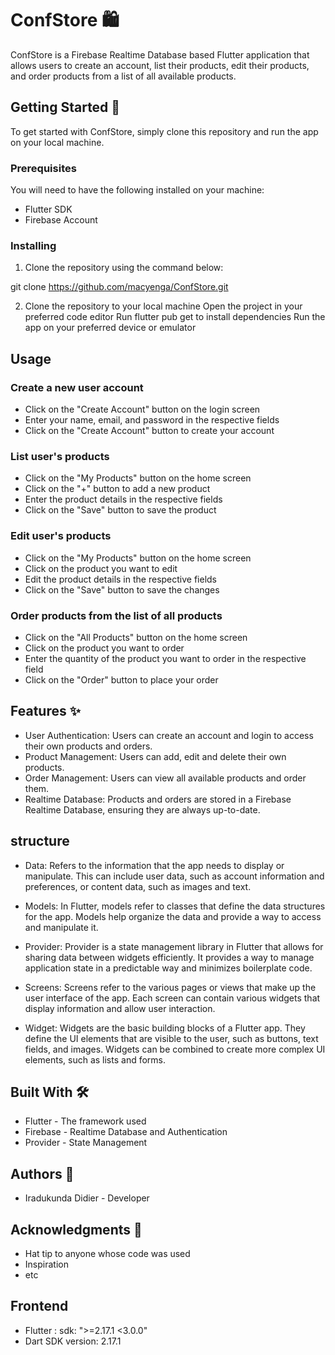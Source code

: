 # ConfStore 🛍️

ConfStore is a Firebase Realtime Database based Flutter application that allows users to create an account, list their products, edit their products, and order products from a list of all available products.

## Getting Started 🚀

To get started with ConfStore, simply clone this repository and run the app on your local machine.

### Prerequisites

You will need to have the following installed on your machine:

- Flutter SDK
- Firebase Account

### Installing

1. Clone the repository using the command below:

git clone https://github.com/macyenga/ConfStore.git

2. Clone the repository to your local machine
Open the project in your preferred code editor
Run flutter pub get to install dependencies
Run the app on your preferred device or emulator

## Usage
### Create a new user account
- Click on the "Create Account" button on the login screen
- Enter your name, email, and password in the respective fields
- Click on the "Create Account" button to create your account
### List user's products
- Click on the "My Products" button on the home screen
- Click on the "+" button to add a new product
- Enter the product details in the respective fields
- Click on the "Save" button to save the product
### Edit user's products
- Click on the "My Products" button on the home screen
- Click on the product you want to edit
- Edit the product details in the respective fields
- Click on the "Save" button to save the changes
### Order products from the list of all products
- Click on the "All Products" button on the home screen
- Click on the product you want to order
- Enter the quantity of the product you want to order in the respective field
- Click on the "Order" button to place your order


## Features ✨

- User Authentication: Users can create an account and login to access their own products and orders.
- Product Management: Users can add, edit and delete their own products.
- Order Management: Users can view all available products and order them.
- Realtime Database: Products and orders are stored in a Firebase Realtime Database, ensuring they are always up-to-date.

## structure
- Data: Refers to the information that the app needs to display or manipulate. This can include user data, such as account information and preferences, or content data, such as images and text.

- Models: In Flutter, models refer to classes that define the data structures for the app. Models help organize the data and provide a way to access and manipulate it.

- Provider: Provider is a state management library in Flutter that allows for sharing data between widgets efficiently. It provides a way to manage application state in a predictable way and minimizes boilerplate code.

- Screens: Screens refer to the various pages or views that make up the user interface of the app. Each screen can contain various widgets that display information and allow user interaction.

- Widget: Widgets are the basic building blocks of a Flutter app. They define the UI elements that are visible to the user, such as buttons, text fields, and images. Widgets can be combined to create more complex UI elements, such as lists and forms.

## Built With 🛠️

- Flutter - The framework used
- Firebase - Realtime Database and Authentication
- Provider - State Management

## Authors 👥

- Iradukunda Didier - Developer

## Acknowledgments 🙏

- Hat tip to anyone whose code was used
- Inspiration
- etc


## Frontend

- Flutter :  sdk: ">=2.17.1 <3.0.0"
- Dart SDK version: 2.17.1
